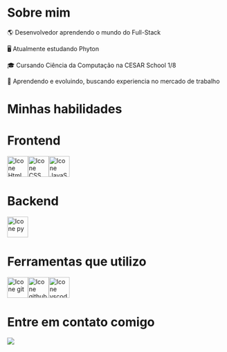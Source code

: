 # Sobre mim
<p>🌎 Desenvolvedor aprendendo o mundo do Full-Stack</p>
<p>🖥️ Atualmente estudando Phyton </p>
<p>🎓 Cursando Ciência da Computação na CESAR School 1/8<p/>
<p>🌱 Aprendendo e evoluindo, buscando experiencia no mercado de trabalho<p/>
 

# Minhas habilidades

# Frontend
<div style="display: flex;">     
 <img height="48px" width="48px" alt="Icone Html" src="https://skillicons.dev/icons?i=html"/>
 <img height="48px" width="48px" alt="Icone CSS" src="https://skillicons.dev/icons?i=css"/>
 <img height="48px" width="48px" alt="Icone JavaScript" src="https://skillicons.dev/icons?i=js"/>
 
</div>

# Backend
<div style="display: flex;">     
 <img height="48px" width="48px" alt="Icone py" src="https://skillicons.dev/icons?i=py"/>
</div>

# Ferramentas que utilizo
<div style="display: flex;">
 <img height="48px" width="48px" alt="Icone git" src="https://skillicons.dev/icons?i=git"/>
 <img height="48px" width="48px" alt="Icone github" src="https://skillicons.dev/icons?i=github"/>
 <img height="48px" width="48px" alt="Icone vscode" src="https://skillicons.dev/icons?i=vscode"/>
</div>

# Entre em contato comigo
<div style="display: flex;">
 <a href="https://www.linkedin.com/in/jhbw9/"><img src="https://img.shields.io/badge/LinkedIn-0077B5?style=for-the-badge&logo=linkedin&logoColor=white"></a>
</div>
